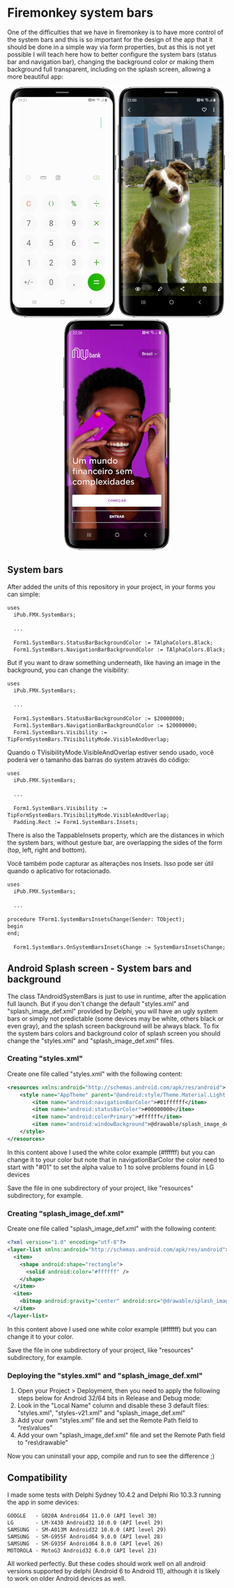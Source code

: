# Firemonkey system bars

One of the difficulties that we have in firemonkey is to have more control of the system bars and this is so important for the design of the app that it should be done in a simple way via form properties, but as this is not yet possible I will teach here how to better configure the system bars (status bar and navigation bar), changing the background color or making them background full transparent, including on the splash screen, allowing a more beautiful app:

<p align="center">
<img src="screenshots/calculator.png" width=246 height=531> <img src="screenshots/gallery.png" width=246 height=531> <img src="screenshots/nubank.png" width=246 height=531>
</p>

## System bars

After added the units of this repository in your project, in your forms you can simple:

```delphi
uses
  iPub.FMX.SystemBars;

  ...

  Form1.SystemBars.StatusBarBackgroundColor := TAlphaColors.Black;
  Form1.SystemBars.NavigationBarBackgroundColor := TAlphaColors.Black;
```

But if you want to draw something underneath, like having an image in the background, you can change the visibility:

```delphi
uses
  iPub.FMX.SystemBars;

  ...

  Form1.SystemBars.StatusBarBackgroundColor := $20000000;
  Form1.SystemBars.NavigationBarBackgroundColor := $20000000;
  Form1.SystemBars.Visibility := TipFormSystemBars.TVisibilityMode.VisibleAndOverlap;
```

Quando o TVisibilityMode.VisibleAndOverlap estiver sendo usado, você poderá ver o tamanho das barras do system através do código:

```delphi
uses
  iPub.FMX.SystemBars;

  ...

  Form1.SystemBars.Visibility := TipFormSystemBars.TVisibilityMode.VisibleAndOverlap;
  Padding.Rect := Form1.SystemBars.Insets;
```

There is also the TappableInsets property, which are the distances in which the system bars, without gesture bar, are overlapping the sides of the form (top, left, right and bottom).

Você também pode capturar as alterações nos Insets. Isso pode ser útil quando o aplicativo for rotacionado.

```delphi
uses
  iPub.FMX.SystemBars;

  ...

procedure TForm1.SystemBarsInsetsChange(Sender: TObject);
begin
end;

  Form1.SystemBars.OnSystemBarsInsetsChange := SystemBarsInsetsChange;
```

## Android Splash screen - System bars and background

The class TAndroidSystemBars is just to use in runtime, after the application full launch. But if you don't change the default "styles.xml" and "splash_image_def.xml" provided by Delphi, you will have an ugly system bars or simply not predictable (some devices may be white, others black or even gray), and the splash screen background will be always black. To fix the system bars colors and background color of splash screen you should change the "styles.xml" and "splash_image_def.xml" files.

### Creating "styles.xml"

Create one file called "styles.xml" with the following content:

  ```xml
  <resources xmlns:android="http://schemas.android.com/apk/res/android">
      <style name="AppTheme" parent="@android:style/Theme.Material.Light.NoActionBar">
          <item name="android:navigationBarColor">#01ffffff</item>
          <item name="android:statusBarColor">#00000000</item>
          <item name="android:colorPrimary">#ffffff</item>
          <item name="android:windowBackground">@drawable/splash_image_def</item>
      </style>
  </resources>
  ```

In this content above I used the white color example (#ffffff) but you can change it to your color but note that in navigationBarColor the color need to start with "#01" to set the alpha value to 1 to solve problems found in LG devices

Save the file in one subdirectory of your project, like "resources" subdirectory, for example.

### Creating "splash_image_def.xml"

Create one file called "splash_image_def.xml" with the following content:

  ```xml
  <?xml version="1.0" encoding="utf-8"?>
  <layer-list xmlns:android="http://schemas.android.com/apk/res/android">
    <item>
      <shape android:shape="rectangle">
        <solid android:color="#ffffff" />
      </shape>
    </item>
    <item>
      <bitmap android:gravity="center" android:src="@drawable/splash_image" />
    </item>
  </layer-list>
  ```

In this content above I used one white color example (#ffffff) but you can change it to your color.

Save the file in one subdirectory of your project, like "resources" subdirectory, for example.

### Deploying the "styles.xml" and "splash_image_def.xml"

 1) Open your Project > Deployment, then you need to apply the following steps below for Android 32/64 bits in Release and Debug mode:
 2) Look in the "Local Name" column and disable these 3 default files: "styles.xml", "styles-v21.xml" and "splash_image_def.xml"
 3) Add your own "styles.xml" file and set the Remote Path field to "res\values"
 4) Add your own "splash_image_def.xml" file and set the Remote Path field to "res\drawable"

Now you can uninstall your app, compile and run to see the difference ;)

## Compatibility

I made some tests with Delphi Sydney 10.4.2 and Delphi Rio 10.3.3 running the app in some devices:

    GOOGLE   - G020A Android64 11.0.0 (API level 30)
    LG       - LM-X430 Android32 10.0.0 (API level 29)
    SAMSUNG  - SM-A013M Android32 10.0.0 (API level 29)
    SAMSUNG  - SM-G955F Android64 9.0.0 (API level 28)
    SAMSUNG  - SM-G935F Android64 8.0.0 (API level 26)
    MOTOROLA - MotoG3 Android32 6.0.0 (API level 23)

All worked perfectly. But these codes should work well on all android versions supported by delphi (Android 6 to Android 11), although it is likely to work on older Android devices as well.
